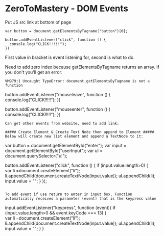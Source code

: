 # ZeroToMastery - DOM Events

Put JS src link at bottom of page

```
var button = document.getElementsByTagname("button")[0];

button.addEventListener("click", function () {
  console.log("CLICK!!!!!");
})

```
First value in bracket is event listening for, second is what to do. 

Need to add zero index because getElementsByTagname returns an array. If you don't you'll get an error: 
```
VM979:1 Uncaught TypeError: document.getElementsByTagname is not a function
```

button.addEventListener("mouseleave", function () {
  console.log("CLICK!!!!!");
})

button.addEventListener("mouseenter", function () {
  console.log("CLICK!!!!!");
})

```
Can get other events from website, need to add link:

##### Create Element & Create Text Node then append to Element #####
Below will create new list element and append a TextNode to it:
```
var button = document.getElementById("enter");
var input = document.getElementById("userInput");
var ul = document.querySelector("ul");

button.addEventListener("click", function () {
  if (input.value.length>0)  {                            
    var li =document.createElement("li");
    li.appendChild(document.createTextNode(input.value));
    ul.appendChild(li);
    input.value = "";
    }
});
```

To add event if use return to enter in input box. Function automatically receives a parameter (event) that is the keypress value 

```
input.addEventListener("keypress", function (event){
   if (input.value.length>0 && event.keyCode === 13)  {                            
    var li =document.createElement("li");
    li.appendChild(document.createTextNode(input.value));
    ul.appendChild(li);
    input.value = "";
    }
  }

